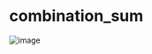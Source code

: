 # combination_sum


![image](https://user-images.githubusercontent.com/71423299/128520027-5bd2d963-6217-437f-9eef-0cbeb30c661c.png)
